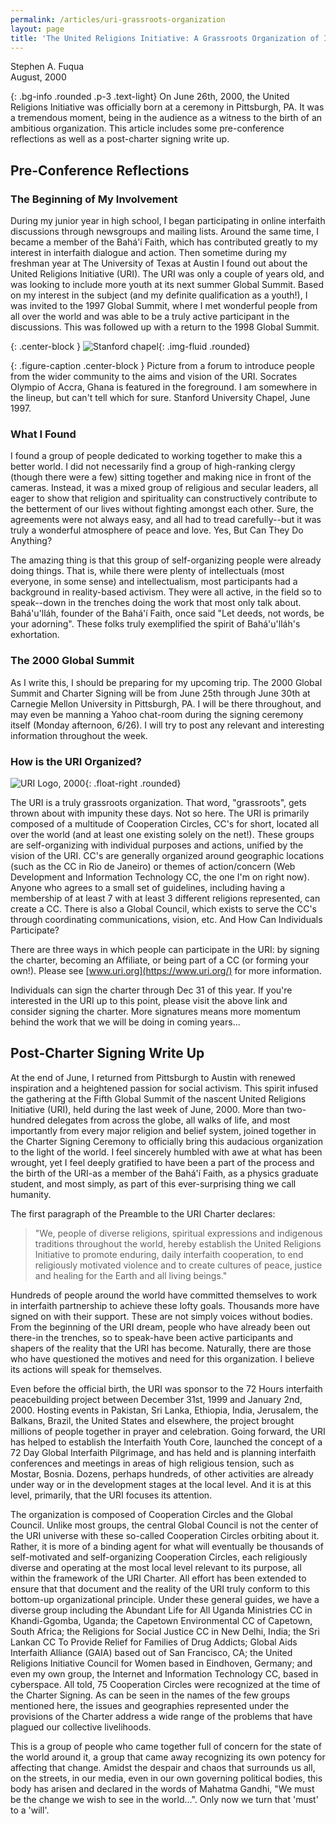 ```yaml
---
permalink: /articles/uri-grassroots-organization
layout: page
title: 'The United Religions Initiative: A Grassroots Organization of Interfaith Cooperation and Action'
---
```


Stephen A. Fuqua\
August, 2000

{: .bg-info .rounded .p-3 .text-light}
On June 26th, 2000, the United Religions Initiative was officially born at a
ceremony in Pittsburgh, PA. It was a tremendous moment, being in the audience as
a witness to the birth of an ambitious organization. This article includes some
pre-conference reflections as well as a post-charter signing write up.

## Pre-Conference Reflections

### The Beginning of My Involvement

During my junior year in high school, I began participating in online interfaith
discussions through newsgroups and mailing lists. Around the same time, I became
a member of the Bahá'í Faith, which has contributed greatly to my interest in
interfaith dialogue and action. Then sometime during my freshman year at The
University of Texas at Austin I found out about the United Religions Initiative
(URI). The URI was only a couple of years old, and was looking to include more
youth at its next summer Global Summit. Based on my interest in the subject (and
my definite qualification as a youth!), I was invited to the 1997 Global Summit,
where I met wonderful people from all over the world and was able to be a truly
active participant in the discussions. This was followed up with a return to the
1998 Global Summit.

{: .center-block }
![Stanford chapel](/images/urisym1.jpg){: .img-fluid .rounded}

{: .figure-caption .center-block }
Picture from a forum to introduce people from the wider community to the aims and vision of the URI. Socrates Olympio of Accra, Ghana is featured in the foreground. I am somewhere in the lineup, but can't tell which for sure. Stanford University Chapel, June 1997.

### What I Found

I found a group of people dedicated to working together to make this a better
world. I did not necessarily find a group of high-ranking clergy (though there
were a few) sitting together and making nice in front of the cameras. Instead,
it was a mixed group of religious and secular leaders, all eager to show that
religion and spirituality can constructively contribute to the betterment of our
lives without fighting amongst each other. Sure, the agreements were not always
easy, and all had to tread carefully--but it was truly a wonderful atmosphere of
peace and love. Yes, But Can They Do Anything?

The amazing thing is that this group of self-organizing people were already
doing things. That is, while there were plenty of intellectuals (most everyone,
in some sense) and intellectualism, most participants had a background in
reality-based activism. They were all active, in the field so to speak--down in
the trenches doing the work that most only talk about. Bahá'u'lláh, founder of
the Bahá'í Faith, once said "Let deeds, not words, be your adorning". These
folks truly exemplified the spirit of Bahá'u'lláh's exhortation.

### The 2000 Global Summit

As I write this, I should be preparing for my upcoming trip. The 2000 Global
Summit and Charter Signing will be from June 25th through June 30th at Carnegie
Mellon University in Pittsburgh, PA. I will be there throughout, and may even be
manning a Yahoo chat-room during the signing ceremony itself (Monday afternoon,
6/26). I will try to post any relevant and interesting information throughout
the week.

### How is the URI Organized?

![URI Logo, 2000](/images/star6.jpg){: .float-right .rounded}

The URI is a truly grassroots organization. That word, "grassroots", gets thrown
about with impunity these days. Not so here. The URI is primarily composed of a
multitude of Cooperation Circles, CC's for short, located all over the world
(and at least one existing solely on the net!). These groups are self-organizing
with individual purposes and actions, unified by the vision of the URI. CC's are
generally organized around geographic locations (such as the CC in Rio de
Janeiro) or themes of action/concern (Web Development and Information Technology
CC, the one I'm on right now). Anyone who agrees to a small set of guidelines,
including having a membership of at least 7 with at least 3 different religions
represented, can create a CC. There is also a Global Council, which exists to
serve the CC's through coordinating communications, vision, etc. And How Can
Individuals Participate?

There are three ways in which people can participate in the URI:
by signing the charter, becoming an Affiliate, or being part of a CC (or forming
your own!). Please see [www.uri.org](https://www.uri.org/) for more information.

Individuals can sign the charter through Dec 31 of this year. If you're
interested in the URI up to this point, please visit the above link and consider
signing the charter. More signatures means more momentum behind the work that we
will be doing in coming years...

## Post-Charter Signing Write Up

At the end of June, I returned from Pittsburgh to Austin with renewed
inspiration and a heightened passion for social activism. This spirit infused
the gathering at the Fifth Global Summit of the nascent United Religions
Initiative (URI), held during the last week of June, 2000. More than two-hundred
delegates from across the globe, all walks of life, and most importantly from
every major religion and belief system, joined together in the Charter Signing
Ceremony to officially bring this audacious organization to the light of the
world. I feel sincerely humbled with awe at what has been wrought, yet I feel
deeply gratified to have been a part of the process and the birth of the URI-as
a member of the Bahá'í Faith, as a physics graduate student, and most simply, as
part of this ever-surprising thing we call humanity.

The first paragraph of the Preamble to the URI Charter declares:

> "We, people of diverse religions, spiritual expressions and indigenous
> traditions throughout the world, hereby establish the United Religions
> Initiative to promote enduring, daily interfaith cooperation, to end
> religiously motivated violence and to create cultures of peace, justice and
> healing for the Earth and all living beings."

Hundreds of people around the world have committed themselves to work in interfaith partnership to achieve these lofty goals. Thousands more have signed on with their support. These are not simply voices without bodies. From the beginning of the URI dream, people who have already been out there-in the trenches, so to speak-have been active participants and shapers of the reality that the URI has become. Naturally, there are those who have questioned the motives and need for this organization. I believe its actions will speak for themselves.

Even before the official birth, the URI was sponsor to the 72 Hours interfaith peacebuilding project between December 31st, 1999 and January 2nd, 2000. Hosting events in Pakistan, Sri Lanka, Ethiopia, India, Jerusalem, the Balkans, Brazil, the United States and elsewhere, the project brought millions of people together in prayer and celebration. Going forward, the URI has helped to establish the Interfaith Youth Core, launched the concept of a 72 Day Global Interfaith Pilgrimage, and has held and is planning interfaith conferences and meetings in areas of high religious tension, such as Mostar, Bosnia. Dozens, perhaps hundreds, of other activities are already under way or in the development stages at the local level. And it is at this level, primarily, that the URI focuses its attention.

The organization is composed of Cooperation Circles and the Global Council. Unlike most groups, the central Global Council is not the center of the URI universe with these so-called Cooperation Circles orbiting about it. Rather, it is more of a binding agent for what will eventually be thousands of self-motivated and self-organizing Cooperation Circles, each religiously diverse and operating at the most local level relevant to its purpose, all within the framework of the URI Charter. All effort has been extended to ensure that that document and the reality of the URI truly conform to this bottom-up organizational principle. Under these general guides, we have a diverse group including the Abundant Life for All Uganda Ministries CC in Khandi-Ggomba, Uganda; the Capetown Environmental CC of Capetown, South Africa; the Religions for Social Justice CC in New Delhi, India; the Sri Lankan CC To Provide Relief for Families of Drug Addicts; Global Aids Interfaith Alliance (GAIA) based out of San Francisco, CA; the United Religions Initiative Council for Women based in Eindhoven, Germany; and even my own group, the Internet and Information Technology CC, based in cyberspace. All told, 75 Cooperation Circles were recognized at the time of the Charter Signing. As can be seen in the names of the few groups mentioned here, the issues and geographies represented under the provisions of the Charter address a wide range of the problems that have plagued our collective livelihoods.

This is a group of people who came together full of concern for the state of the world around it, a group that came away recognizing its own potency for affecting that change. Amidst the despair and chaos that surrounds us all, on the streets, in our media, even in our own governing political bodies, this body has arisen and declared in the words of Mahatma Gandhi, "We must be the change we wish to see in the world...". Only now we turn that 'must' to a 'will'.
